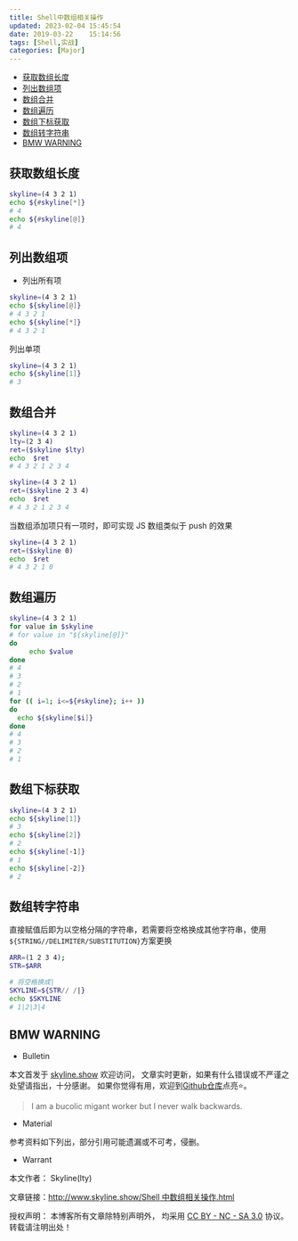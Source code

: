 ```yaml
---
title: Shell中数组相关操作
updated: 2023-02-04	15:45:54
date: 2019-03-22    15:14:56
tags: [Shell,实战]
categories: [Major]
---
```

            
            

<!-- @import "[TOC]" {cmd="toc" depthFrom=1 depthTo=6 orderedList=false} -->

<!-- code_chunk_output -->

  - [获取数组长度](#获取数组长度)
  - [列出数组项](#列出数组项)
  - [数组合并](#数组合并)
  - [数组遍历](#数组遍历)
  - [数组下标获取](#数组下标获取)
  - [数组转字符串](#数组转字符串)
  - [BMW WARNING](#bmw-warning)

<!-- /code_chunk_output -->

## 获取数组长度

```sh
skyline=(4 3 2 1)
echo ${#skyline[*]}
# 4
echo ${#skyline[@]}
# 4
```

## 列出数组项

- 列出所有项

```sh
skyline=(4 3 2 1)
echo ${skyline[@]}
# 4 3 2 1
echo ${skyline[*]}
# 4 3 2 1
```

列出单项

```sh
skyline=(4 3 2 1)
echo ${skyline[1]}
# 3
```

## 数组合并
<!--more-->

```sh
skyline=(4 3 2 1)
lty=(2 3 4)
ret=($skyline $lty)
echo  $ret
# 4 3 2 1 2 3 4
```

```sh
skyline=(4 3 2 1)
ret=($skyline 2 3 4)
echo  $ret
# 4 3 2 1 2 3 4
```

当数组添加项只有一项时，即可实现 JS 数组类似于 push 的效果

```sh
skyline=(4 3 2 1)
ret=($skyline 0)
echo  $ret
# 4 3 2 1 0
```

## 数组遍历

```sh
skyline=(4 3 2 1)
for value in $skyline
# for value in "${skyline[@]}"
do
     echo $value
done
# 4
# 3
# 2
# 1
for (( i=1; i<=${#skyline}; i++ ))
do
  echo ${skyline[$i]}
done
# 4
# 3
# 2
# 1
```

## 数组下标获取

```sh
skyline=(4 3 2 1)
echo ${skyline[1]}
# 3
echo ${skyline[2]}
# 2
echo ${skyline[-1]}
# 1
echo ${skyline[-2]}
# 2
```

## 数组转字符串

直接赋值后即为以空格分隔的字符串，若需要将空格换成其他字符串，使用`${STRING//DELIMITER/SUBSTITUTION}`方案更换

```sh
ARR=(1 2 3 4);
STR=$ARR

# 将空格换成|
SKYLINE=${STR// /|}
echo $SKYLINE
# 1|2|3|4
```

## BMW WARNING

- Bulletin

本文首发于 [skyline.show](http://www.skyline.show) 欢迎访问，
文章实时更新，如果有什么错误或不严谨之处望请指出，十分感谢。
如果你觉得有用，欢迎到[Github仓库](https://github.com/skylinety/Blog)点亮⭐️。

> I am a bucolic migant worker but I never walk backwards.

- Material

参考资料如下列出，部分引用可能遗漏或不可考，侵删。

>

- Warrant

本文作者： Skyline(lty)

文章链接：[http://www.skyline.show/Shell 中数组相关操作.html](http://www.skyline.show/Shell中数组相关操作.html)

授权声明： 本博客所有文章除特别声明外， 均采用 [CC BY - NC - SA 3.0](https://creativecommons.org/licenses/by-nc-sa/3.0/deed.zh) 协议。 转载请注明出处！
